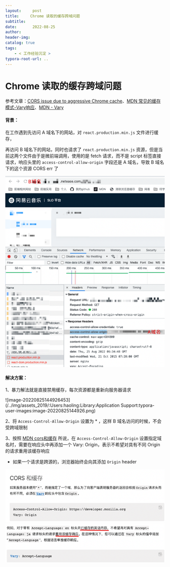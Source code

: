 ```yaml
---
layout:     post
title:     Chrome 读取的缓存跨域问题
subtitle:  
date:       2022-08-25
author:     
header-img: 
catalog: true
tags:
    - < 工作经验沉淀 >
typora-root-url: ..
---
```




# Chrome 读取的缓存跨域问题

参考文章：[CORS issue due to aggressive Chrome cache](https://blog.keul.it/chrome-cors-issue-due-to-cache/)、[MDN 常见的缓存模式-Vary响应](https://developer.mozilla.org/zh-CN/docs/Web/HTTP/Caching#vary_%E5%93%8D%E5%BA%94)、[MDN - Vary](https://developer.mozilla.org/zh-CN/docs/Web/HTTP/Headers/Vary)

#### 背景：

在工作遇到先访问 A 域名下的网站，对  `react.production.min.js` 文件进行缓存，

再访问 B 域名下的网站，同时也请求了 `react.production.min.js` 资源，但是当前这两个文件由于是微前端调用，使用的是 fetch 请求，而不是 script 标签直接请求，响应头里的 `access-control-allow-origin` 字段还是 A 域名，导致 B 域名下的这个资源 CORS err 了

<img src="/../img/assets_2019/:Users:haoling:Library:Application Support:typora-user-images:image-20220825144335803.png" alt="image-20220825144335803" style="zoom:80%;" />

#### 解决方案：

1、暴力解法就是直接禁用缓存，每次资源都是重新向服务器请求

![image-20220825144926453](/../img/assets_2019/:Users:haoling:Library:Application Support:typora-user-images:image-20220825144926.png)

2、将 `Access-Control-Allow-Origin` 设置为 * ，这样 B 域名访问的时候，不会受跨域限制

3、按照 [MDN cors和缓存](https://developer.mozilla.org/zh-CN/docs/Web/HTTP/Headers/Access-Control-Allow-Origin#cors_%E5%92%8C%E7%BC%93%E5%AD%98) 所说，在 `Access-Control-Allow-Origin` 设置指定域名时，需要在响应头中再添加一个 Vary: Origin，表示不希望对具有不同 Origin 的请求重用该缓存响应

- 如果一个请求是跨源的，浏览器始终会向其添加 `Origin` header

<img src="/../img/assets_2019/:Users:haoling:Library:Application Support:typora-user-images:image-20220825150418106.png" alt="image-20220825150418106" style="zoom:80%;" />

<img src="/../img/assets_2019/:Users:haoling:Library:Application Support:typora-user-images:image-20220825145731931.png" alt="image-20220825145731931" style="zoom:80%;" />
